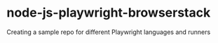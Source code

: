 # node-js-playwright-browserstack
Creating a sample repo for different Playwright languages and runners
